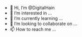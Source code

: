 - 👋 Hi, I’m @DigitalHain
- 👀 I’m interested in ...
- 🌱 I’m currently learning ...
- 💞️ I’m looking to collaborate on ...
- 📫 How to reach me ...

<!---
DigitalHain/DigitalHain is a ✨ special ✨ repository because its `README.md` (this file) appears on your GitHub profile.
You can click the Preview link to take a look at your changes.
--->
